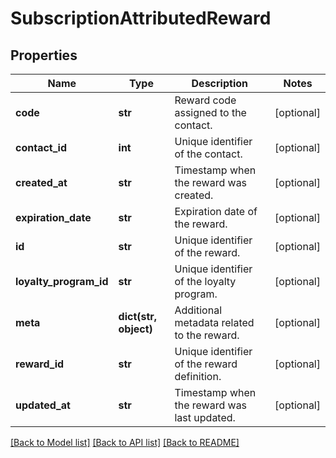 # SubscriptionAttributedReward

## Properties
Name | Type | Description | Notes
------------ | ------------- | ------------- | -------------
**code** | **str** | Reward code assigned to the contact. | [optional] 
**contact_id** | **int** | Unique identifier of the contact. | [optional] 
**created_at** | **str** | Timestamp when the reward was created. | [optional] 
**expiration_date** | **str** | Expiration date of the reward. | [optional] 
**id** | **str** | Unique identifier of the reward. | [optional] 
**loyalty_program_id** | **str** | Unique identifier of the loyalty program. | [optional] 
**meta** | **dict(str, object)** | Additional metadata related to the reward. | [optional] 
**reward_id** | **str** | Unique identifier of the reward definition. | [optional] 
**updated_at** | **str** | Timestamp when the reward was last updated. | [optional] 

[[Back to Model list]](../README.md#documentation-for-models) [[Back to API list]](../README.md#documentation-for-api-endpoints) [[Back to README]](../README.md)


